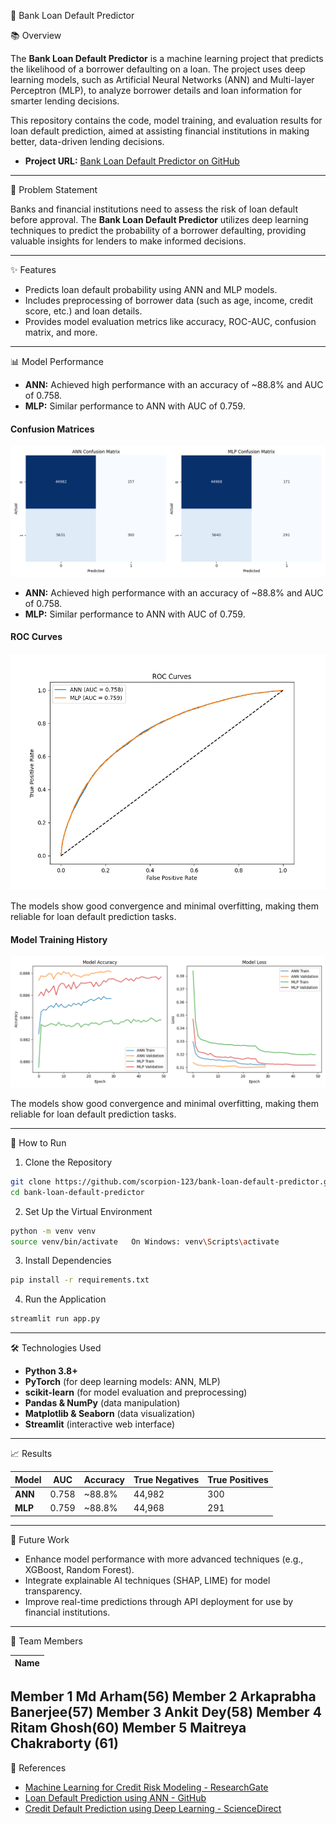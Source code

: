  🏦 Bank Loan Default Predictor

 📚 Overview

The **Bank Loan Default Predictor** is a machine learning project that predicts the likelihood of a borrower defaulting on a loan. The project uses deep learning models, such as Artificial Neural Networks (ANN) and Multi-layer Perceptron (MLP), to analyze borrower details and loan information for smarter lending decisions.

This repository contains the code, model training, and evaluation results for loan default prediction, aimed at assisting financial institutions in making better, data-driven lending decisions.

- **Project URL:** [Bank Loan Default Predictor on GitHub](https://github.com/scorpion-123/bank-loan-default-predictor)

---

 🔎 Problem Statement

Banks and financial institutions need to assess the risk of loan default before approval. The **Bank Loan Default Predictor** utilizes deep learning techniques to predict the probability of a borrower defaulting, providing valuable insights for lenders to make informed decisions.

---

 ✨ Features

- Predicts loan default probability using ANN and MLP models.
- Includes preprocessing of borrower data (such as age, income, credit score, etc.) and loan details.
- Provides model evaluation metrics like accuracy, ROC-AUC, confusion matrix, and more.

---

 📊 Model Performance

- **ANN:** Achieved high performance with an accuracy of ~88.8% and AUC of 0.758.
- **MLP:** Similar performance to ANN with AUC of 0.759.
  

#### Confusion Matrices
![Confusion Matrices](confusion_matrices.png)

- **ANN:** Achieved high performance with an accuracy of ~88.8% and AUC of 0.758.
- **MLP:** Similar performance to ANN with AUC of 0.759.

#### ROC Curves
![ROC Curves](roc_curves.png)

The models show good convergence and minimal overfitting, making them reliable for loan default prediction tasks.

#### Model Training History
![Model Training History](model_training_history.png)


The models show good convergence and minimal overfitting, making them reliable for loan default prediction tasks.

---

 🚀 How to Run

 1. Clone the Repository

```bash
git clone https://github.com/scorpion-123/bank-loan-default-predictor.git
cd bank-loan-default-predictor
```

 2. Set Up the Virtual Environment

```bash
python -m venv venv
source venv/bin/activate   On Windows: venv\Scripts\activate
```

 3. Install Dependencies

```bash
pip install -r requirements.txt
```

 4. Run the Application

```bash
streamlit run app.py
```

---

 🛠️ Technologies Used

- **Python 3.8+**
- **PyTorch** (for deep learning models: ANN, MLP)
- **scikit-learn** (for model evaluation and preprocessing)
- **Pandas & NumPy** (data manipulation)
- **Matplotlib & Seaborn** (data visualization)
- **Streamlit** (interactive web interface)

---

 📈 Results

| Model          | AUC    | Accuracy | True Negatives | True Positives |
|----------------|--------|----------|----------------|----------------|
| **ANN**        | 0.758  | ~88.8%   | 44,982         | 300            |
| **MLP**        | 0.759  | ~88.8%   | 44,968         | 291            |

---

 🔮 Future Work

- Enhance model performance with more advanced techniques (e.g., XGBoost, Random Forest).
- Integrate explainable AI techniques (SHAP, LIME) for model transparency.
- Improve real-time predictions through API deployment for use by financial institutions.

---

 👥 Team Members

| Name       
|-------------|
Member 1       Md Arham(56)
Member 2       Arkaprabha Banerjee(57)
Member 3       Ankit Dey(58)
Member 4       Ritam Ghosh(60)
Member 5       Maitreya Chakraborty (61)
---

 📎 References

- [Machine Learning for Credit Risk Modeling - ResearchGate](https://www.researchgate.net/publication/335412745_Machine_Learning_for_Credit_Risk_Modeling)
- [Loan Default Prediction using ANN - GitHub](https://github.com/rajneeshvsht/Loan-Default-Prediction-using-Artificial-Neural-Networks)
- [Credit Default Prediction using Deep Learning - ScienceDirect](https://www.sciencedirect.com/science/article/pii/S2666827023000695)


